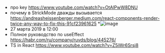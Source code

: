 * про key https://www.youtube.com/watch?v=OtAlPwW8DNU
* почему в StrickMode дважды вызывается https://andreasheissenberger.medium.com/react-components-render-twice-any-way-to-fix-this-91cf23961625
*![image](https://user-images.githubusercontent.com/25063289/163736962-3af1adfd-6530-4f62-b8e7-d6600197ea54.png)
* 27 марта 2019 в 12:00
* Полное руководство по useEffect https://habr.com/ru/company/ruvds/blog/445276/
* TS in React https://www.youtube.com/watch?v=Z5iWr6Srsj8
